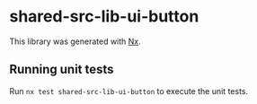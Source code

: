 # shared-src-lib-ui-button

This library was generated with [Nx](https://nx.dev).

## Running unit tests

Run `nx test shared-src-lib-ui-button` to execute the unit tests.
